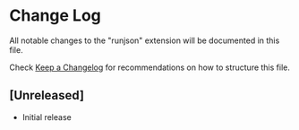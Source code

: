 # Change Log

All notable changes to the "runjson" extension will be documented in this file.

Check [Keep a Changelog](http://keepachangelog.com/) for recommendations on how to structure this file.

## [Unreleased]

- Initial release